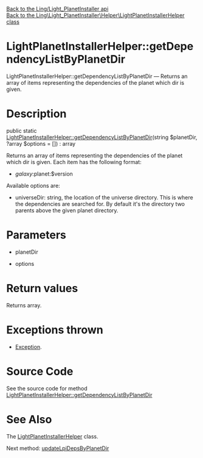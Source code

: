 [Back to the Ling/Light_PlanetInstaller api](https://github.com/lingtalfi/Light_PlanetInstaller/blob/master/doc/api/Ling/Light_PlanetInstaller.md)<br>
[Back to the Ling\Light_PlanetInstaller\Helper\LightPlanetInstallerHelper class](https://github.com/lingtalfi/Light_PlanetInstaller/blob/master/doc/api/Ling/Light_PlanetInstaller/Helper/LightPlanetInstallerHelper.md)


LightPlanetInstallerHelper::getDependencyListByPlanetDir
================



LightPlanetInstallerHelper::getDependencyListByPlanetDir — Returns an array of items representing the dependencies of the planet which dir is given.




Description
================


public static [LightPlanetInstallerHelper::getDependencyListByPlanetDir](https://github.com/lingtalfi/Light_PlanetInstaller/blob/master/doc/api/Ling/Light_PlanetInstaller/Helper/LightPlanetInstallerHelper/getDependencyListByPlanetDir.md)(string $planetDir, ?array $options = []) : array




Returns an array of items representing the dependencies of the planet which dir is given.
Each item has the following format:
- $galaxy:$planet:$version

Available options are:
- universeDir: string, the location of the universe directory. This is where the dependencies are searched for.
     By default it's the directory two parents above the given planet directory.




Parameters
================


- planetDir

    

- options

    


Return values
================

Returns array.


Exceptions thrown
================

- [Exception](http://php.net/manual/en/class.exception.php).&nbsp;







Source Code
===========
See the source code for method [LightPlanetInstallerHelper::getDependencyListByPlanetDir](https://github.com/lingtalfi/Light_PlanetInstaller/blob/master/Helper/LightPlanetInstallerHelper.php#L34-L53)


See Also
================

The [LightPlanetInstallerHelper](https://github.com/lingtalfi/Light_PlanetInstaller/blob/master/doc/api/Ling/Light_PlanetInstaller/Helper/LightPlanetInstallerHelper.md) class.

Next method: [updateLpiDepsByPlanetDir](https://github.com/lingtalfi/Light_PlanetInstaller/blob/master/doc/api/Ling/Light_PlanetInstaller/Helper/LightPlanetInstallerHelper/updateLpiDepsByPlanetDir.md)<br>

